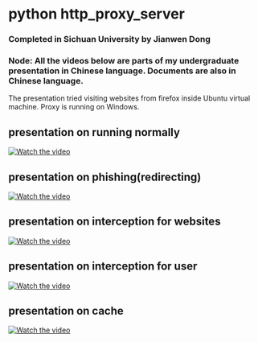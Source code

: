 # python http_proxy_server
### Completed in Sichuan University by Jianwen Dong
### **Node: All the videos below are parts of my undergraduate presentation in Chinese language. Documents are also in Chinese language.**
The presentation tried visiting websites from firefox inside Ubuntu virtual machine. Proxy is running on Windows.

## presentation on running normally
[![Watch the video](https://img.youtube.com/vi/7TdnlQGqqAk/maxresdefault.jpg)](https://youtu.be/7TdnlQGqqAk)

## presentation on phishing(redirecting)
[![Watch the video](https://img.youtube.com/vi/C-356qE6QQs/maxresdefault.jpg)](https://youtu.be/C-356qE6QQs)

## presentation on interception for websites
[![Watch the video](https://img.youtube.com/vi/-yaPbMWCjeQ/maxresdefault.jpg)](https://youtu.be/-yaPbMWCjeQ)

## presentation on interception for user
[![Watch the video](https://img.youtube.com/vi/J1jOfcYXbyg/maxresdefault.jpg)](https://youtu.be/J1jOfcYXbyg)

## presentation on cache
[![Watch the video](https://img.youtube.com/vi/atEFdKgRyF4/maxresdefault.jpg)](https://youtu.be/atEFdKgRyF4)




